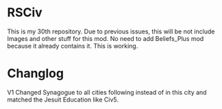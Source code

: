 # RSCiv
This is my 30th repository. Due to previous issues, this will be not include Images and other stuff for this mod. No need to add Beliefs_Plus mod because it already contains it. This is working.
# Changlog 
V1 Changed Synagogue to all cities following instead of in this city and matched the Jesuit Education like Civ5.
